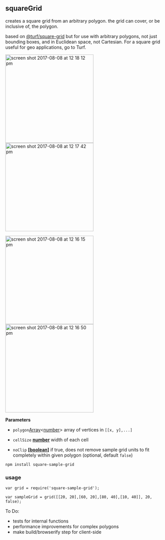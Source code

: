 ## squareGrid

creates a square grid from an arbitrary polygon. the grid can cover, or be inclusive of, the polygon.

based on [@turf/square-grid](https://github.com/Turfjs/turf/tree/master/packages/turf-square-grid) but for use with arbitrary polygons, not just bounding boxes, and in Euclidean space, not Cartesian. For a square grid useful for geo applications, go to Turf.

<img width="275" alt="screen shot 2017-08-08 at 12 18 12 pm" src="https://user-images.githubusercontent.com/3952537/29067962-1a81a3c6-7c35-11e7-8536-c382a841ed04.png"><img width="275" alt="screen shot 2017-08-08 at 12 17 42 pm" src="https://user-images.githubusercontent.com/3952537/29067963-1a9eb36c-7c35-11e7-8727-07ffed587aac.png">

<img width="275" alt="screen shot 2017-08-08 at 12 16 15 pm" src="https://user-images.githubusercontent.com/3952537/29067964-1aa7f102-7c35-11e7-8482-629c2bdf5f33.png"><img width="275" alt="screen shot 2017-08-08 at 12 16 50 pm" src="https://user-images.githubusercontent.com/3952537/29067965-1aaccc86-7c35-11e7-9007-122f478410c0.png">

**Parameters**

- `polygon`[Array](https://developer.mozilla.org/en-US/docs/Web/JavaScript/Reference/Global_Objects/Array)&lt;[number](https://developer.mozilla.org/en-US/docs/Web/JavaScript/Reference/Global_Objects/Number)> array of vertices in `[[x, y],...]`

- `cellSize` **[number](https://developer.mozilla.org/en-US/docs/Web/JavaScript/Reference/Global_Objects/Number)** width of each cell

-   `noClip` **\[[boolean](https://developer.mozilla.org/en-US/docs/Web/JavaScript/Reference/Global_Objects/Boolean)]** if true, does not remove sample grid units to fit completely within given polygon (optional, default `false`)

```
npm install square-sample-grid
```

### usage
```
var grid = require('square-sample-grid');

var sampleGrid = grid([[20, 20],[60, 20],[80, 40],[10, 40]], 20, false);
```

To Do:

* tests for internal functions
* performance improvements for complex polygons
* make build/browserify step for client-side
